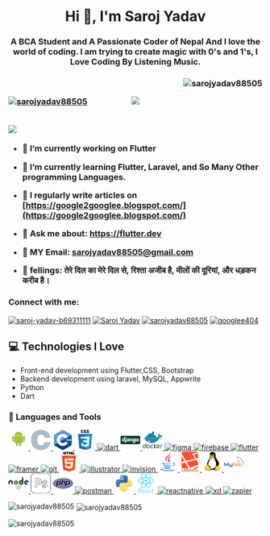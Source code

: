 <h1 align="center">Hi 👋, I'm Saroj Yadav </h1>

<h3 align="center">A BCA Student and A Passionate Coder of Nepal And I love the world of coding. 
I am trying to create magic with 0's and 1's, I Love Coding By Listening Music. <h3/>

<p align="right"> <img src="https://komarev.com/ghpvc/?username=sarojyadav88505&label=Profile%20views&color=0e75b6&style=flat" alt="sarojyadav88505" /> </p>
<img  align='right' src="https://s3-eu-west-1.amazonaws.com/uploads.playbaamboozle.com/uploads/images/1075/1614871071_1080058_gif-url.gif"width="260px">


<p align="left"> <a href="https://github.com/ryo-ma/github-profile-trophy"><img src="https://github-profile-trophy.vercel.app/?username=sarojyadav88505" alt="sarojyadav88505" />
</a> </p>

<br> 
<img  align='right' src="https://miro.medium.com/max/1144/1*-09bqV1YEaEEKViFMZxaXA.png"width="570px">
<br/>





- 🔭 I’m currently working on **Flutter**

- 🌱 I’m currently learning **Flutter, Laravel, and So Many Other programming Languages.**

- 📝 I regularly write articles on [https://google2googlee.blogspot.com/](https://google2googlee.blogspot.com/)

- 💬 Ask me about: **https://flutter.dev** 

- 💌 MY Email: **sarojyadav88505@gmail.com**

- 💞 fellings: **तेरे दिल का मेरे दिल से, रिश्ता अजीब है, मीलों की दूरियां, और धड़कन करीब है।**

<h3 align="left">Connect with me:</h3>
<p align="left">
<a href="https://linkedin.com/in/saroj-yadav-b69311111" target="blank"><img align="center" src="https://cdn.jsdelivr.net/npm/simple-icons@3.0.1/icons/linkedin.svg" alt="saroj-yadav-b69311111" height="30" width="40" /></a>
<a href="https://fb.com/Saroj Yadav" target="blank"><img align="center" src="https://cdn.jsdelivr.net/npm/simple-icons@3.0.1/icons/facebook.svg" alt="Saroj Yadav" height="30" width="40" /></a>
<a href="https://dribbble.com/sarojyadav88505" target="blank"><img align="center" src="https://cdn.jsdelivr.net/npm/simple-icons@3.0.1/icons/dribbble.svg" alt="sarojyadav88505" height="30" width="40" /></a>
<a href="https://www.youtube.com/c/googlee404" target="blank"><img align="center" src="https://cdn.jsdelivr.net/npm/simple-icons@3.0.1/icons/youtube.svg" alt="googlee404" height="30" width="40" /></a>
</p>



## :computer: Technologies I Love
* Front-end development using  Flutter,CSS, Bootstrap
* Backend development using laravel, MySQL, Appwrite
* Python
* Dart






<h3 align="left">📝 Languages and Tools</h3>
<p align="left"> <a href="https://developer.android.com" target="_blank"> <img src="https://raw.githubusercontent.com/devicons/devicon/master/icons/android/android-original-wordmark.svg" alt="android" width="40" height="40"/> </a> <a href="https://www.cprogramming.com/" target="_blank"> <img src="https://raw.githubusercontent.com/devicons/devicon/master/icons/c/c-original.svg" alt="c" width="40" height="40"/> </a> <a href="https://www.w3schools.com/cpp/" target="_blank"> <img src="https://raw.githubusercontent.com/devicons/devicon/master/icons/cplusplus/cplusplus-original.svg" alt="cplusplus" width="40" height="40"/> </a> <a href="https://www.w3schools.com/css/" target="_blank"> <img src="https://raw.githubusercontent.com/devicons/devicon/master/icons/css3/css3-original-wordmark.svg" alt="css3" width="40" height="40"/> </a> <a href="https://dart.dev" target="_blank"> <img src="https://www.vectorlogo.zone/logos/dartlang/dartlang-icon.svg" alt="dart" width="40" height="40"/> </a> <a href="https://www.djangoproject.com/" target="_blank"> <img src="https://raw.githubusercontent.com/devicons/devicon/master/icons/django/django-original.svg" alt="django" width="40" height="40"/> </a> <a href="https://www.docker.com/" target="_blank"> <img src="https://raw.githubusercontent.com/devicons/devicon/master/icons/docker/docker-original-wordmark.svg" alt="docker" width="40" height="40"/> </a> <a href="https://www.figma.com/" target="_blank"> <img src="https://www.vectorlogo.zone/logos/figma/figma-icon.svg" alt="figma" width="40" height="40"/> </a> <a href="https://firebase.google.com/" target="_blank"> <img src="https://www.vectorlogo.zone/logos/firebase/firebase-icon.svg" alt="firebase" width="40" height="40"/> </a> <a href="https://flutter.dev" target="_blank"> <img src="https://www.vectorlogo.zone/logos/flutterio/flutterio-icon.svg" alt="flutter" width="40" height="40"/> </a> <a href="https://www.framer.com/" target="_blank"> <img src="https://www.vectorlogo.zone/logos/framer/framer-icon.svg" alt="framer" width="40" height="40"/> </a> <a href="https://git-scm.com/" target="_blank"> <img src="https://www.vectorlogo.zone/logos/git-scm/git-scm-icon.svg" alt="git" width="40" height="40"/> </a> <a href="https://www.w3.org/html/" target="_blank"> <img src="https://raw.githubusercontent.com/devicons/devicon/master/icons/html5/html5-original-wordmark.svg" alt="html5" width="40" height="40"/> </a> <a href="https://www.adobe.com/in/products/illustrator.html" target="_blank"> <img src="https://www.vectorlogo.zone/logos/adobe_illustrator/adobe_illustrator-icon.svg" alt="illustrator" width="40" height="40"/> </a> <a href="https://www.invisionapp.com/" target="_blank"> <img src="https://www.vectorlogo.zone/logos/invisionapp/invisionapp-icon.svg" alt="invision" width="40" height="40"/> </a> <a href="https://www.java.com" target="_blank"> <img src="https://raw.githubusercontent.com/devicons/devicon/master/icons/java/java-original.svg" alt="java" width="40" height="40"/> </a> <a href="https://laravel.com/" target="_blank"> <img src="https://raw.githubusercontent.com/devicons/devicon/master/icons/laravel/laravel-plain-wordmark.svg" alt="laravel" width="40" height="40"/> </a> <a href="https://www.linux.org/" target="_blank"> <img src="https://raw.githubusercontent.com/devicons/devicon/master/icons/linux/linux-original.svg" alt="linux" width="40" height="40"/> </a> <a href="https://www.mysql.com/" target="_blank"> <img src="https://raw.githubusercontent.com/devicons/devicon/master/icons/mysql/mysql-original-wordmark.svg" alt="mysql" width="40" height="40"/> </a> <a href="https://nodejs.org" target="_blank"> <img src="https://raw.githubusercontent.com/devicons/devicon/master/icons/nodejs/nodejs-original-wordmark.svg" alt="nodejs" width="40" height="40"/> </a> <a href="https://www.photoshop.com/en" target="_blank"> <img src="https://raw.githubusercontent.com/devicons/devicon/master/icons/photoshop/photoshop-line.svg" alt="photoshop" width="40" height="40"/> </a> <a href="https://www.php.net" target="_blank"> <img src="https://raw.githubusercontent.com/devicons/devicon/master/icons/php/php-original.svg" alt="php" width="40" height="40"/> </a> <a href="https://postman.com" target="_blank"> <img src="https://www.vectorlogo.zone/logos/getpostman/getpostman-icon.svg" alt="postman" width="40" height="40"/> </a> <a href="https://www.python.org" target="_blank"> <img src="https://raw.githubusercontent.com/devicons/devicon/master/icons/python/python-original.svg" alt="python" width="40" height="40"/> </a> <a href="https://reactjs.org/" target="_blank"> <img src="https://raw.githubusercontent.com/devicons/devicon/master/icons/react/react-original-wordmark.svg" alt="react" width="40" height="40"/> </a> <a href="https://reactnative.dev/" target="_blank"> <img src="https://reactnative.dev/img/header_logo.svg" alt="reactnative" width="40" height="40"/> </a> <a href="https://www.adobe.com/products/xd.html" target="_blank"> <img src="https://cdn.worldvectorlogo.com/logos/adobe-xd.svg" alt="xd" width="40" height="40"/> </a> <a href="https://zapier.com" target="_blank"> <img src="https://www.vectorlogo.zone/logos/zapier/zapier-icon.svg" alt="zapier" width="40" height="40"/> </a> </p>

<p><img align="left" src="https://github-readme-stats.vercel.app/api/top-langs?username=sarojyadav88505&show_icons=true&locale=en&layout=compact" alt="sarojyadav88505" /></p>

<p>&nbsp;<img align="center" src="https://github-readme-stats.vercel.app/api?username=sarojyadav88505&show_icons=true&locale=en" alt="sarojyadav88505" /></p>

<p><img align="center" src="https://github-readme-streak-stats.herokuapp.com/?user=sarojyadav88505&" alt="sarojyadav88505" /></p>
